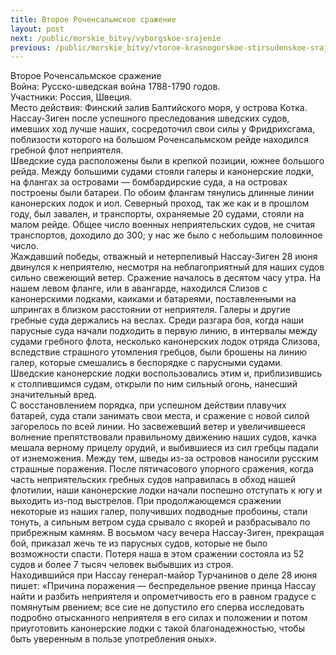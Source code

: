 ```yaml
---
title: Второе Роченсальмское сражение
layout: post
next: /public/morskie_bitvy/vyborgskoe-srajenie
previous: /public/morskie_bitvy/vtoroe-krasnogorskoe-stirsudenskoe-srajenie
---
```


Второе Роченсальмское сражение   
Война: Русско-шведская война 1788-1790 годов.  
Участники: Россия, Швеция.  
Место действия: Финский залив Балтийского моря, у острова Котка.  
Нассау-Зиген после успешного преследования шведских судов, имевших ход лучше наших, сосредоточил свои силы у Фридрихсгама, поблизости которого на большом Роченсальмском рейде находился гребной флот неприятеля.   
Шведские суда расположены были в крепкой позиции, южнее большого рейда. Между большими судами стояли галеры и канонерские лодки, на флангах за островами — бомбардирские суда, а на островах построены были батареи. По обоим флангам тянулись длинные линии канонерских лодок и иол. Северный проход, так же как и в прошлом году, был завален, и транспорты, охраняемые 20 судами, стояли на малом рейде. Общее число военных неприятельских судов, не считая транспортов, доходило до 300; у нас же было с небольшим половинное число.   
Жаждавший победы, отважный и нетерпеливый Нассау-Зиген 28 июня двинулся к неприятелю, несмотря на неблагоприятный для наших судов сильно свежеющий ветер. Сражение началось в десятом часу утра. На нашем левом фланге, или в авангарде, находился Слизов с канонерскими лодками, каиками и батареями, поставленными на шпрингах в близком расстоянии от неприятеля. Галеры и другие гребные суда держались на веслах. Среди разгара боя, когда наши парусные суда начали подходить в первую линию, в интервалы между судами гребного флота, несколько канонерских лодок отряда Слизова, вследствие страшного утомления гребцов, были брошены на линию галер, которые смешались в беспорядке с парусными судами. Шведские канонерские лодки воспользовались этим и, приблизившись к столпившимся судам, открыли по ним сильный огонь, нанесший значительный вред.   
С восстановлением порядка, при успешном действии плавучих батарей, суда стали занимать свои места, и сражение с новой силой загорелось по всей линии. Но засвежевший ветер и увеличившееся волнение препятствовали правильному движению наших судов, качка мешала верному прицелу орудий, и выбившиеся из сил гребцы падали от изнеможения. Между тем, шведы из-за островов наносили русским страшные поражения. После пятичасового упорного сражения, когда часть неприятельских гребных судов направилась в обход нашей флотилии, наши канонерские лодки начали поспешно отступать к югу и выходить из-под выстрелов. При продолжающемся сражении некоторые из наших галер, получивших подводные пробоины, стали тонуть, а сильным ветром суда срывало с якорей и разбрасывало по прибрежным камням. В восьмом часу вечера Нассау-Зиген, прекращая бой, приказал жечь те из парусных судов, которые не было возможности спасти. Потеря наша в этом сражении состояла из 52 судов и более 7 тысяч человек выбывших из строя.   
Находившийся при Нассау генерал-майор Турчанинов о деле 28 июня пишет: «Причина поражения — беспредельное рвение принца Нассау найти и разбить неприятеля и опрометчивость его в равном градусе с помянутым рвением; все сие не допустило его сперва исследовать подробно отысканного неприятеля в его силах и положении и потом приуготовить канонерские лодки с такой благонадежностью, чтобы быть уверенным в пользе употребления оных».